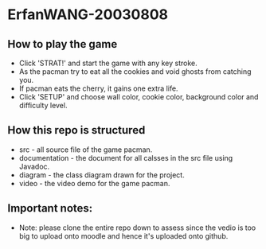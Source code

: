 # ErfanWANG-20030808
## How to play the game
* Click 'STRAT!' and start the game with any key stroke.
* As the pacman try to eat all the cookies and void ghosts from catching you.
* If pacman eats the cherry, it gains one extra life.
* Click 'SETUP' and choose wall color, cookie color, background color and difficulty level.

## How this repo is structured
* src - all source file of the game pacman. 
* documentation - the document for all calsses in the src file using Javadoc.
* diagram - the class diagram drawn for the project.
* video - the video demo for the game pacman.

## Important notes:
* Note: please clone the entire repo down to assess since the vedio is too big to upload onto moodle and hence it's uploaded onto github.
